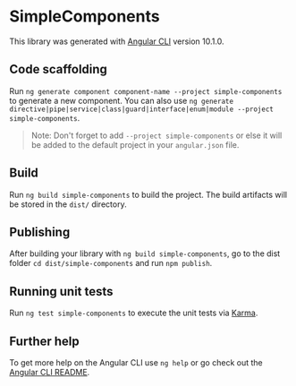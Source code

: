 # SimpleComponents

This library was generated with [Angular CLI](https://github.com/angular/angular-cli) version 10.1.0.

## Code scaffolding

Run `ng generate component component-name --project simple-components` to generate a new component. You can also use `ng generate directive|pipe|service|class|guard|interface|enum|module --project simple-components`.
> Note: Don't forget to add `--project simple-components` or else it will be added to the default project in your `angular.json` file. 

## Build

Run `ng build simple-components` to build the project. The build artifacts will be stored in the `dist/` directory.

## Publishing

After building your library with `ng build simple-components`, go to the dist folder `cd dist/simple-components` and run `npm publish`.

## Running unit tests

Run `ng test simple-components` to execute the unit tests via [Karma](https://karma-runner.github.io).

## Further help

To get more help on the Angular CLI use `ng help` or go check out the [Angular CLI README](https://github.com/angular/angular-cli/blob/master/README.md).
